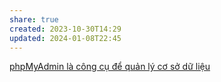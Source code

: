 ```yaml
---
share: true
created: 2023-10-30T14:29
updated: 2024-01-08T22:45
---
```


[phpMyAdmin là công cụ để quản lý cơ sở dữ liệu](../phpMyAdmin%20l%C3%A0%20c%C3%B4ng%20c%E1%BB%A5%20%C4%91%E1%BB%83%20qu%E1%BA%A3n%20l%C3%BD%20c%C6%A1%20s%E1%BB%9F%20d%E1%BB%AF%20li%E1%BB%87u.md) 
